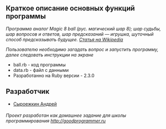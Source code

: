 ## Краткое описание основных функций программы
  *Программа аналог Magic 8 ball (рус. магический шар 8); шар судьбы, шар вопросов и ответов, шар предсказаний — 
  игрушка, шуточный способ предсказывать будущее.*
  *[Статья на Wikipedia](https://ru.wikipedia.org/wiki/Magic_8_ball)* 
 
  *Пользователю необходимо загадать вопрос и запустить программу, далее следовать инструкции на экране*
  
  
  + ball.rb - код программы  
  + data.rb - файл с данными
  + Разработанно на Ruby версии - 2.3.0
  
## Разработчик

  * [Сыроежкин Андрей](https://github.com/MrBeean)
  
###### Проект разработан как домашнее задание для школы программирования http://goodprogrammer.ru
    